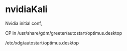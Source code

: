 # nvidiaKali
Nvidia initial conf,


CP in 
  /usr/share/gdm/greeter/autostart/optimus.desktop
  
  /etc/xdg/autostart/optimus.desktop
